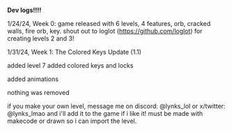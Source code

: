  


**Dev logs!!!!**

1/24/24, Week 0: game released with 6 levels, 4 features, orb, cracked walls, fire orb, key.
shout out to loglot (https://github.com/loglot) for creating levels 2 and 3!

1/31/24, Week 1: The Colored Keys Update (1.1)

added level 7
added colored keys and locks

added animations

nothing was removed

if you make your own level, message me on discord: @lynks_lol or x/twitter: @lynks_lmao and i'll add it to the game if i like it! must be made with makecode or drawn so i can import the level.
